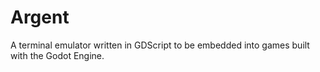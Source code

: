 # Argent
A terminal emulator written in GDScript to be embedded into games built with the Godot Engine.
